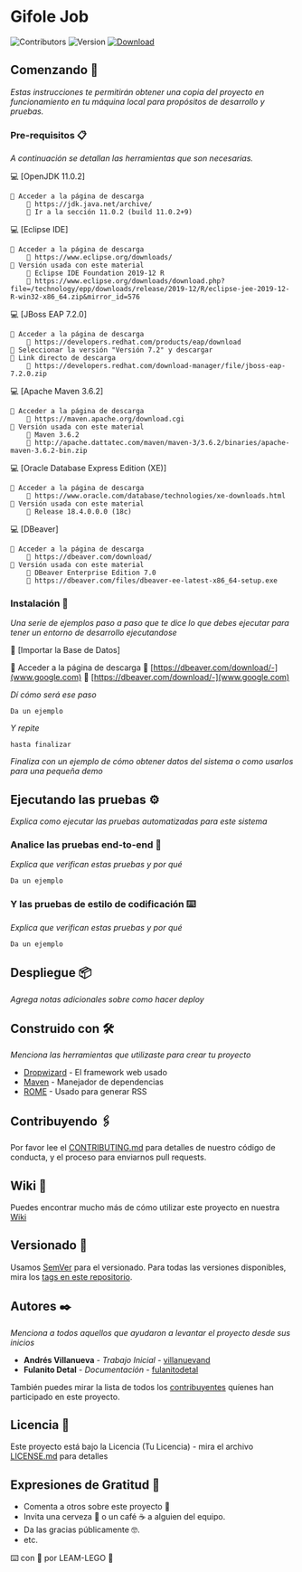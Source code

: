 # Gifole Job

<!-- Etiquetas Cabecera -->

![Contributors][contributors-shield]
![Version][version-shield]
[![Download][download-shield]][download-url]

<!-- Cuerpo de Readme -->

## Comenzando 🚀

_Estas instrucciones te permitirán obtener una copia del proyecto en funcionamiento en tu máquina local para propósitos de desarrollo y pruebas._

### Pre-requisitos 📋

_A continuación se detallan las herramientas que son necesarias._

💻 [OpenJDK 11.0.2]
```
📢 Acceder a la página de descarga
    🚨 https://jdk.java.net/archive/
    🚨 Ir a la sección 11.0.2 (build 11.0.2+9)
```
💻 [Eclipse IDE]
```
📢 Acceder a la página de descarga
    🚨 https://www.eclipse.org/downloads/
📢 Versión usada con este material
    🚨 Eclipse IDE Foundation 2019-12 R
    🚨 https://www.eclipse.org/downloads/download.php?file=/technology/epp/downloads/release/2019-12/R/eclipse-jee-2019-12-R-win32-x86_64.zip&mirror_id=576
```
💻 [JBoss EAP 7.2.0]
```
📢 Acceder a la página de descarga
    🚨 https://developers.redhat.com/products/eap/download
📢 Seleccionar la versión "Versión 7.2" y descargar
📢 Link directo de descarga
    🚨 https://developers.redhat.com/download-manager/file/jboss-eap-7.2.0.zip
```
💻 [Apache Maven 3.6.2]
```
📢 Acceder a la página de descarga
    🚨 https://maven.apache.org/download.cgi
📢 Versión usada con este material
    🚨 Maven 3.6.2
    🚨 http://apache.dattatec.com/maven/maven-3/3.6.2/binaries/apache-maven-3.6.2-bin.zip
```
💻 [Oracle Database Express Edition (XE)]
```
📢 Acceder a la página de descarga
    🚨 https://www.oracle.com/database/technologies/xe-downloads.html
📢 Versión usada con este material
    🚨 Release 18.4.0.0.0 (18c)
```
💻 [DBeaver]
```
📢 Acceder a la página de descarga
    🚨 https://dbeaver.com/download/
📢 Versión usada con este material
    🚨 DBeaver Enterprise Edition 7.0
    🚨 https://dbeaver.com/files/dbeaver-ee-latest-x86_64-setup.exe
```

### Instalación 🔧

_Una serie de ejemplos paso a paso que te dice lo que debes ejecutar para tener un entorno de desarrollo ejecutandose_

🔨 [Importar la Base de Datos]

📢 Acceder a la página de descarga
🚨 [https://dbeaver.com/download/-](www.google.com)
    🚨 [https://dbeaver.com/download/-](www.google.com)


_Dí cómo será ese paso_

```
Da un ejemplo
```

_Y repite_

```
hasta finalizar
```

_Finaliza con un ejemplo de cómo obtener datos del sistema o como usarlos para una pequeña demo_

## Ejecutando las pruebas ⚙️

_Explica como ejecutar las pruebas automatizadas para este sistema_

### Analice las pruebas end-to-end 🔩

_Explica que verifican estas pruebas y por qué_

```
Da un ejemplo
```

### Y las pruebas de estilo de codificación ⌨️

_Explica que verifican estas pruebas y por qué_

```
Da un ejemplo
```

## Despliegue 📦

_Agrega notas adicionales sobre como hacer deploy_

## Construido con 🛠️

_Menciona las herramientas que utilizaste para crear tu proyecto_

* [Dropwizard](http://www.dropwizard.io/1.0.2/docs/) - El framework web usado
* [Maven](https://maven.apache.org/) - Manejador de dependencias
* [ROME](https://rometools.github.io/rome/) - Usado para generar RSS

## Contribuyendo 🖇️

Por favor lee el [CONTRIBUTING.md](https://gist.github.com/villanuevand/xxxxxx) para detalles de nuestro código de conducta, y el proceso para enviarnos pull requests.

## Wiki 📖

Puedes encontrar mucho más de cómo utilizar este proyecto en nuestra [Wiki](https://github.com/tu/proyecto/wiki)

## Versionado 📌

Usamos [SemVer](http://semver.org/) para el versionado. Para todas las versiones disponibles, mira los [tags en este repositorio](https://github.com/tu/proyecto/tags).

## Autores ✒️

_Menciona a todos aquellos que ayudaron a levantar el proyecto desde sus inicios_

* **Andrés Villanueva** - *Trabajo Inicial* - [villanuevand](https://github.com/villanuevand)
* **Fulanito Detal** - *Documentación* - [fulanitodetal](#fulanito-de-tal)

También puedes mirar la lista de todos los [contribuyentes](https://github.com/your/project/contributors) quíenes han participado en este proyecto. 

## Licencia 📄

Este proyecto está bajo la Licencia (Tu Licencia) - mira el archivo [LICENSE.md](LICENSE.md) para detalles

## Expresiones de Gratitud 🎁

* Comenta a otros sobre este proyecto 📢
* Invita una cerveza 🍺 o un café ☕ a alguien del equipo. 
* Da las gracias públicamente 🤓.
* etc.

<!-- Recursos Link/Imagenes -->

[contributors-shield]: https://img.shields.io/static/v1?label=contributors&message=LEGO%20TEAM&color=GREEN
[version-shield]: https://img.shields.io/static/v1?label=version&message=1.0.0&color=GREEN
[download-shield]: https://img.shields.io/static/v1?label=download&message=clic&color=GREEN
[download-url]: https://globaldevtools.bbva.com/bitbucket/rest/api/latest/projects/BD_CS_DT_L/repos/gifole-job/archive?format=zip

<!-- Pie de Página -->


⌨️ con 🥊 por LEAM-LEGO 🥇
